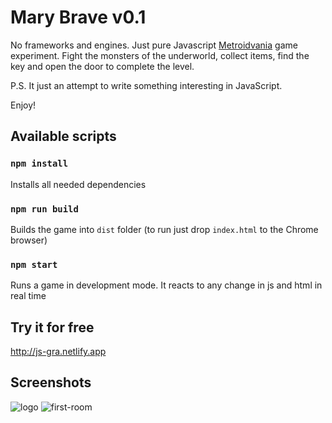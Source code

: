# Mary Brave v0.1
No frameworks and engines. Just pure Javascript [Metroidvania](https://en.wikipedia.org/wiki/Metroidvania) game experiment. Fight the monsters of the underworld, collect items, find the key and open the door to complete the level.

P.S. It just an attempt to write something interesting in JavaScript.

Enjoy!

## Available scripts

### `npm install`
Installs all needed dependencies

### `npm run build`
Builds the game into `dist` folder (to run just drop `index.html` to the Chrome browser)

### `npm start`
Runs a game in development mode. It reacts to any change in js and html in real time

## Try it for free
http://js-gra.netlify.app

## Screenshots
![logo](https://github.com/tmptrash/gra/blob/main/screenshots/logo.png)
![first-room](https://github.com/tmptrash/gra/blob/main/screenshots/room.png)
